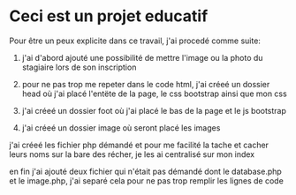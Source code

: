 # Ceci est un projet educatif


Pour être un peux explicite dans ce travail,  j'ai procedé comme suite:

1. j'ai d'abord ajouté une possibilité de mettre l'image ou la photo du stagiaire lors de 
son inscription

2. pour ne pas trop me repeter dans le code html, j'ai créeé un dossier head où j'ai placé l'entëte
de la page, le css bootstrap ainsi que mon css

3. j'ai créeé un dossier foot où j'ai placé le bas
de la page et le js bootstrap 

3. j'ai créeé un dossier image où seront placé les images

j'ai créeé les fichier php démandé et pour me facilité la tache
et cacher leurs noms sur la bare des récher, je les ai centralisé sur mon index

en fin j'ai ajouté deux fichier qui n'était pas démandé dont le database.php et
le image.php, j'ai separé cela pour ne pas trop remplir les lignes de code